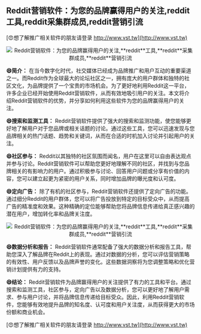 ## **Reddit营销软件：为您的品牌赢得用户的关注,**reddit**工具,**reddit**采集群成员,**reddit**营销引流**

[😍想了解推广相关软件的朋友请登录 http://www.vst.tw](http://www.vst.tw)

 <center><img src="https://vst.tw/MP4/tuiguang/png/0.png" alt="Reddit营销软件：为您的品牌赢得用户的关注,**reddit**工具,**reddit**采集群成员,**reddit**营销引流"></center>

**😄简介：**
在当今数字化时代，社交媒体已经成为品牌推广和用户互动的重要渠道之一。而Reddit作为全球最大的论坛社区之一，拥有庞大的用户群体和独特的社区文化，为品牌提供了一个宝贵的市场机会。为了更好地利用Reddit这一平台，许多企业已经开始使用Reddit营销软件，从而有效地吸引用户的关注。本文将介绍Reddit营销软件的优势，并分享如何利用这些软件为您的品牌赢得用户的关注。

**😄搜索和监测工具：**
Reddit营销软件提供了强大的搜索和监测功能，使您能够更好地了解用户对于您品牌或相关话题的讨论。通过这些工具，您可以迅速发现与您品牌相关的热门话题、趋势和关键词，从而在合适的时机加入讨论并引起用户的关注。

**😄社区参与：**
Reddit以其独特的社区氛围而闻名，用户在这里可以自由表达观点并参与讨论。Reddit营销软件可以帮助您更好地理解不同的社区，并找到与您品牌相关的有影响力的用户。通过积极参与讨论、回答用户问题或分享有价值的内容，您可以建立起更为紧密的用户关系，同时增加品牌的曝光度和认可度。

**😄定向广告：**
除了有机的社区参与，Reddit营销软件还提供了定向广告的功能。通过细分Reddit的用户群体，您可以将广告投放到特定的目标受众中，从而提高广告的精准度和效果。这种精确的定位能够帮助您将品牌信息传递给真正感兴趣的潜在用户，增加转化率和品牌关注度。

 <center><img src="https://vst.tw/MP4/tuiguang/png/1.png" alt="Reddit营销软件：为您的品牌赢得用户的关注,**reddit**工具,**reddit**采集群成员,**reddit**营销引流"></center>

**😄数据分析和报告：**
Reddit营销软件通常配备了强大的数据分析和报告工具，帮助您深入了解品牌在Reddit上的表现。通过对数据的分析，您可以评估营销策略的有效性、用户反馈以及品牌声誉的变化。这些数据洞察将为您调整策略和优化营销计划提供有力的支持。

**😄结论：**
Reddit营销软件为品牌赢得用户的关注提供了有力的工具和平台。通过搜索和监测工具，社区参与，定向广告以及数据分析，您可以更好地了解用户需求、参与用户讨论，并将品牌信息传递给目标受众。因此，利用Reddit营销软件，您能够有效地提升品牌的知名度、认可度和用户关注度，从而获得更大的市场份额和商业机会。

[😍想了解推广相关软件的朋友请登录 http://www.vst.tw](http://www.vst.tw)



